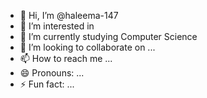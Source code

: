- 👋 Hi, I’m @haleema-147
- 👀 I’m interested in 
- 🌱 I’m currently studying Computer Science
- 💞️ I’m looking to collaborate on ...
- 📫 How to reach me ...
- 😄 Pronouns: ...
- ⚡ Fun fact: ...

<!---
haleema-147/haleema-147 is a ✨ special ✨ repository because its `README.md` (this file) appears on your GitHub profile.
You can click the Preview link to take a look at your changes.
--->
